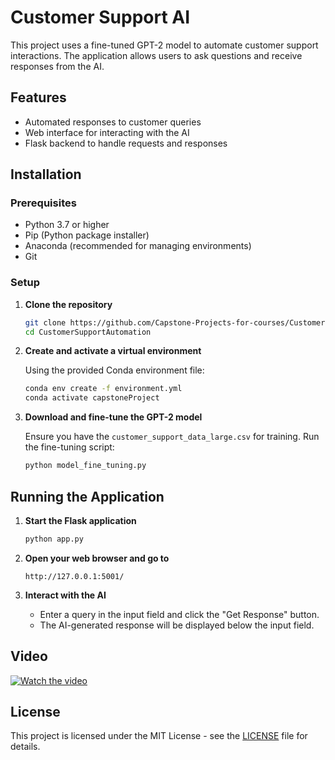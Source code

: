 # Customer Support AI

This project uses a fine-tuned GPT-2 model to automate customer support interactions. The application allows users to ask questions and receive responses from the AI.

## Features

- Automated responses to customer queries
- Web interface for interacting with the AI
- Flask backend to handle requests and responses

## Installation

### Prerequisites

- Python 3.7 or higher
- Pip (Python package installer)
- Anaconda (recommended for managing environments)
- Git

### Setup

1. **Clone the repository**

    ```bash
    git clone https://github.com/Capstone-Projects-for-courses/CustomerSupportAutomation
    cd CustomerSupportAutomation
    ```

2. **Create and activate a virtual environment**

    Using the provided Conda environment file:

    ```bash
    conda env create -f environment.yml
    conda activate capstoneProject
    ```

3. **Download and fine-tune the GPT-2 model**

    Ensure you have the `customer_support_data_large.csv` for training. Run the fine-tuning script:

    ```bash
    python model_fine_tuning.py
    ```

## Running the Application

1. **Start the Flask application**

    ```bash
    python app.py
    ```

2. **Open your web browser and go to**

    ```
    http://127.0.0.1:5001/
    ```

3. **Interact with the AI**

    - Enter a query in the input field and click the "Get Response" button.
    - The AI-generated response will be displayed below the input field.


## Video

[![Watch the video](https://raw.githubusercontent.com/username/repository/branch/path/to/thumbnail.jpg)](https://raw.githubusercontent.com/username/repository/branch/path/to/video.mp4)

## License

This project is licensed under the MIT License - see the [LICENSE](LICENSE) file for details.
